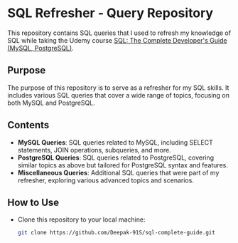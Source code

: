 # SQL Refresher - Query Repository

This repository contains SQL queries that I used to refresh my knowledge of SQL while taking the Udemy course [SQL: The Complete Developer's Guide (MySQL, PostgreSQL)](https://www.udemy.com/course/sql-the-complete-developers-guide-mysql-postgresql/).

## Purpose

The purpose of this repository is to serve as a refresher for my SQL skills. It includes various SQL queries that cover a wide range of topics, focusing on both MySQL and PostgreSQL.

## Contents

- **MySQL Queries**: SQL queries related to MySQL, including SELECT statements, JOIN operations, subqueries, and more.
- **PostgreSQL Queries**: SQL queries related to PostgreSQL, covering similar topics as above but tailored for PostgreSQL syntax and features.
- **Miscellaneous Queries**: Additional SQL queries that were part of my refresher, exploring various advanced topics and scenarios.

## How to Use

- Clone this repository to your local machine:
  ```bash
  git clone https://github.com/Deepak-91S/sql-complete-guide.git
